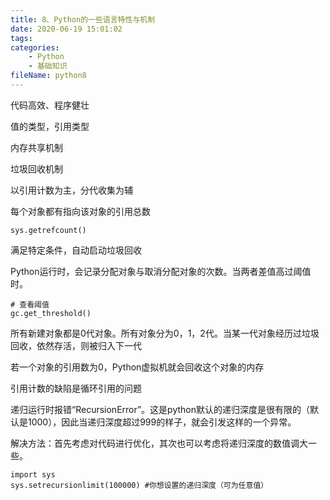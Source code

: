 ```yaml
---
title: 8、Python的一些语言特性与机制
date: 2020-06-19 15:01:02
tags:
categories:
	- Python
	- 基础知识
fileName: python8
---
```


代码高效、程序健壮



值的类型，引用类型



内存共享机制



垃圾回收机制

以引用计数为主，分代收集为辅

每个对象都有指向该对象的引用总数

```
sys.getrefcount()
```

满足特定条件，自动启动垃圾回收

Python运行时，会记录分配对象与取消分配对象的次数。当两者差值高过阈值时。



```
# 查看阈值
gc.get_threshold()
```

所有新建对象都是0代对象。所有对象分为0，1，2代。当某一代对象经历过垃圾回收，依然存活，则被归入下一代



若一个对象的引用数为0，Python虚拟机就会回收这个对象的内存

引用计数的缺陷是循环引用的问题





递归运行时报错“RecursionError”。这是python默认的递归深度是很有限的（默认是1000），因此当递归深度超过999的样子，就会引发这样的一个异常。

解决方法：首先考虑对代码进行优化，其次也可以考虑将递归深度的数值调大一些。

```
import sys
sys.setrecursionlimit(100000) #你想设置的递归深度（可为任意值）
```



